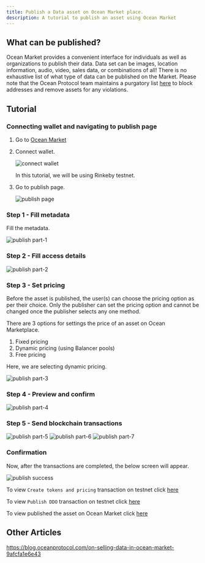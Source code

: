 ```yaml
---
title: Publish a Data asset on Ocean Market place.
description: A tutorial to publish an asset using Ocean Market
---
```


## What can be published?

Ocean Market provides a convenient interface for individuals as well as organizations to publish their data. Data set can be images, location information, audio, video, sales data, or combinations of all! There is no exhaustive list of what type of data can be published on the Market. Please note that the Ocean Protocol team maintains a purgatory list [here](https://github.com/oceanprotocol/list-purgatory) to block addresses and remove assets for any violations.

## Tutorial

### Connecting wallet and navigating to publish page

1. Go to <a href="https://v4.market.oceanprotocol.com " target="_blank">Ocean Market</a>

2. Connect wallet.

   ![connect wallet](images/marketplace/connect-wallet.png 'Connect wallet')

   In this tutorial, we will be using Rinkeby testnet.

3. Go to publish page.

   ![publish page](images/marketplace/publish.png 'Go to publish page')

### Step 1 - Fill metadata

Fill the metadata.

![publish part-1](images/marketplace/publish-1.png 'Fill metadata')

### Step 2 - Fill access details

![publish part-2](images/marketplace/publish-2.png 'Fill access details')

### Step 3 - Set pricing

Before the asset is published, the user(s) can choose the pricing option as per their choice. Only the publisher can set the pricing option and cannot be changed once the publisher selects any one method.

There are 3 options for settings the price of an asset on Ocean Marketplace.

1. Fixed pricing
2. Dynamic pricing (using Balancer pools)
3. Free pricing

Here, we are selecting dynamic pricing.

![publish part-3](images/marketplace/publish-3.png 'Set pricing')

### Step 4 - Preview and confirm

![publish part-4](images/marketplace/publish-4.png 'Preview')

### Step 5 - Send blockchain transactions

![publish part-5](images/marketplace/publish-5.png 'Transaction 1 - Allow access to Ocean tokens')
![publish part-6](images/marketplace/publish-6.png 'Transaction 2 - Deploy data NFT and datatoken')
![publish part-7](images/marketplace/publish-7.png 'Transaction 3 - Publish DDO')

### Confirmation

Now, after the transactions are completed, the below screen will appear.

![publish success](images/marketplace/publish-8.png 'Successful publish')

To view `Create tokens and pricing` transaction on testnet click <a href="https://rinkeby.etherscan.io//tx/0x599a506d8429e3bd8b827f7ad2ca893ca866c8259a17d88b352c0345842e67d0" target="_blank">here</a>

To view `Publish DDO` transaction on testnet click <a href="https://rinkeby.etherscan.io/tx/0x8d1a1f0d833f4e46432351d16013bb4fcdd6b05e65a2fe3e599f3a90e4d35478" target="_blank">here</a>

To view published the asset on Ocean Market click <a href="https://v4.market.oceanprotocol.com/asset/did:op:63920bb64ad1e79bed73214e5fd574fc68c0977cdba5b7031aa98a3a83e28197" target="_blank">here</a>

## Other Articles

https://blog.oceanprotocol.com/on-selling-data-in-ocean-market-9afcfa1e6e43
